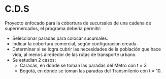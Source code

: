 # C.D.S

Proyecto enfocado para la cobertura de sucursales de una cadena de supermercados, el programa debería permitir:
 - Seleccionar paradas para colocar sucursales.
 - Indicar la cobertura comercial, según configuracion creada.
 - Determinar si se logra cubrir las necesidades de la población que hace vida, al menos alrededor de las rutas de transporte urbano.
 - Se estudian 2 casos:
    - Caracas, en donde se toman las paradas del Metro con t = 3
    - Bogotá, en donde se toman las paradas del Transmilenio con t = 10.
